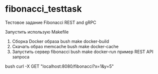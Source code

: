 # fibonacci_testtask
Тестовое задание Fibonacci REST and gRPC 

Запустить использую Makefile 
1. Сборка Docker образа
bush
make docker-build
2. Скачать образ memcache 
bush
make docker-cache
3. Запустить сервер fibonacci
bush
make docker-run 
пример REST API запроса 

bush
curl -X GET "localhost:8080/fibonacci?x=1&y=5"
